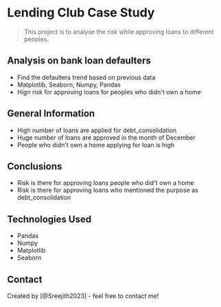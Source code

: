 # Lending Club Case Study
> This project is to analyse the risk while approving loans to different peoples.


## Analysis on bank loan defaulters
* Find the defaulters trend based on previous data
* Matplotlib, Seaborn, Numpy, Pandas
* Hign risk for approving loans for peoples who didn't own a home


<!-- You can include any other section that is pertinent to your problem -->

## General Information
- High number of loans are applied for debt_consolidation
- Huge number of loans are approved in the month of December
- People who didn't own a home applying for loan is high


## Conclusions
- Risk is there for approving loans people who did't own a home
- Risk is there for approving loans who mentioned the purpose as debt_consolidation




## Technologies Used
- Pandas
- Numpy
- Matplotlib
- Seaborn

## Contact
Created by [@Sreejith2023] - feel free to contact me!
